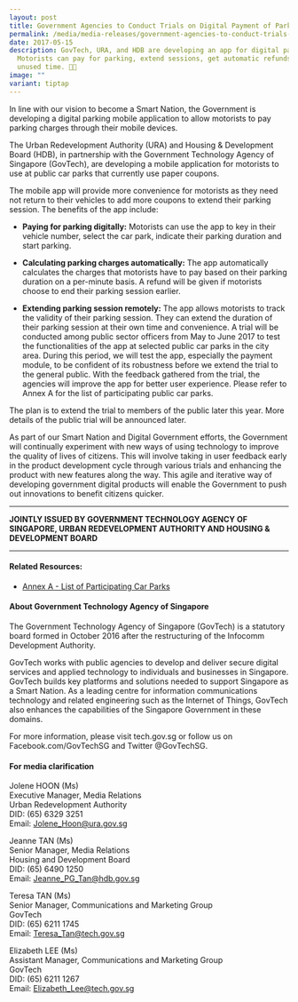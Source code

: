 ```yaml
---
layout: post
title: Government Agencies to Conduct Trials on Digital Payment of Parking Charges
permalink: /media/media-releases/government-agencies-to-conduct-trials-on-digital-payment-of-parking-charges/
date: 2017-05-15
description: GovTech, URA, and HDB are developing an app for digital parking.
  Motorists can pay for parking, extend sessions, get automatic refunds for
  unused time. 🚗📱
image: ""
variant: tiptap
---
```

<p>In line with our vision to become a Smart Nation, the Government is developing
a digital parking mobile application to allow motorists to pay parking
charges through their mobile devices.</p>
<p>The Urban Redevelopment Authority (URA) and Housing &amp; Development
Board (HDB), in partnership with the Government Technology Agency of Singapore
(GovTech), are developing a mobile application for motorists to use at
public car parks that currently use paper coupons.</p>
<p>The mobile app will provide more convenience for motorists as they need
not return to their vehicles to add more coupons to extend their parking
session. The benefits of the app include:</p>
<ul data-tight="true" class="tight">
<li>
<p><strong>Paying for parking digitally:</strong> Motorists can use the app
to key in their vehicle number, select the car park, indicate their parking
duration and start parking.</p>
</li>
<li>
<p><strong>Calculating parking charges automatically:</strong> The app automatically
calculates the charges that motorists have to pay based on their parking
duration on a per-minute basis. A refund will be given if motorists choose
to end their parking session earlier.</p>
</li>
<li>
<p><strong>Extending parking session remotely:</strong> The app allows motorists
to track the validity of their parking session. They can extend the duration
of their parking session at their own time and convenience. A trial will
be conducted among public sector officers from May to June 2017 to test
the functionalities of the app at selected public car parks in the city
area. During this period, we will test the app, especially the payment
module, to be confident of its robustness before we extend the trial to
the general public. With the feedback gathered from the trial, the agencies
will improve the app for better user experience. Please refer to Annex
A for the list of participating public car parks.</p>
</li>
</ul>
<p>The plan is to extend the trial to members of the public later this year.
More details of the public trial will be announced later.</p>
<p>As part of our Smart Nation and Digital Government efforts, the Government
will continually experiment with new ways of using technology to improve
the quality of lives of citizens. This will involve taking in user feedback
early in the product development cycle through various trials and enhancing
the product with new features along the way. This agile and iterative way
of developing government digital products will enable the Government to
push out innovations to benefit citizens quicker.</p>
<hr>
<p><strong>JOINTLY ISSUED BY GOVERNMENT TECHNOLOGY AGENCY OF SINGAPORE, URBAN REDEVELOPMENT AUTHORITY AND HOUSING &amp; DEVELOPMENT BOARD</strong>
</p>
<hr>
<h4>Related Resources:</h4>
<ul data-tight="true" class="tight">
<li>
<p><a href="/files/media/media-releases/Annex_A___List_of_Participating_Car_Parks.pdf" rel="noopener noreferrer nofollow" target="_blank">Annex A - List of Participating Car Parks</a>
</p>
</li>
</ul>
<h4>About Government Technology Agency of Singapore</h4>
<p>The Government Technology Agency of Singapore (GovTech) is a statutory
board formed in October 2016 after the restructuring of the Infocomm Development
Authority.</p>
<p>GovTech works with public agencies to develop and deliver secure digital
services and applied technology to individuals and businesses in Singapore.
GovTech builds key platforms and solutions needed to support Singapore
as a Smart Nation. As a leading centre for information communications technology
and related engineering such as the Internet of Things, GovTech also enhances
the capabilities of the Singapore Government in these domains.</p>
<p>For more information, please visit tech.gov.sg or follow us on Facebook.com/GovTechSG
and Twitter @GovTechSG.</p>
<h4>For media clarification</h4>
<p>Jolene HOON (Ms)
<br>Executive Manager, Media Relations
<br>Urban Redevelopment Authority
<br>DID: (65) 6329 3251
<br>Email: <a href="mailto:Jolene_Hoon@ura.gov.sg" rel="noopener noreferrer nofollow" target="_blank">Jolene_Hoon@ura.gov.sg</a> 
</p>
<p>Jeanne TAN (Ms)
<br>Senior Manager, Media Relations
<br>Housing and Development Board
<br>DID: (65) 6490 1250
<br>Email: <a href="mailto:Jeanne_PG_Tan@hdb.gov.sg" rel="noopener noreferrer nofollow" target="_blank">Jeanne_PG_Tan@hdb.gov.sg</a> 
</p>
<p>Teresa TAN (Ms)
<br>Senior Manager, Communications and Marketing Group
<br>GovTech
<br>DID: (65) 6211 1745
<br>Email: <a href="mailto:Teresa_Tan@tech.gov.sg" rel="noopener noreferrer nofollow" target="_blank">Teresa_Tan@tech.gov.sg</a> 
</p>
<p>Elizabeth LEE (Ms)
<br>Assistant Manager, Communications and Marketing Group
<br>GovTech
<br>DID: (65) 6211 1267
<br>Email: <a href="mailto:Elizabeth_Lee@tech.gov.sg" rel="noopener noreferrer nofollow" target="_blank">Elizabeth_Lee@tech.gov.sg</a>
</p>
<p></p>